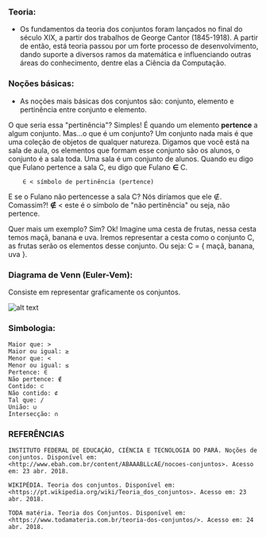 ### Teoria:

  * Os fundamentos da teoria dos conjuntos foram lançados no final do século XIX, a partir dos trabalhos de George Cantor (1845-1918).
  A partir de então, está teoria passou por um forte processo de desenvolvimento, dando suporte a diversos ramos da matemática e influenciando
  outras áreas do conhecimento, dentre elas a Ciência da Computação.

### Noções básicas:

   * As noções mais básicas dos conjuntos são: conjunto, elemento e pertinência entre conjunto e elemento.
 
O que seria essa "pertinência"? Simples! É quando um elemento <b>pertence</b> a algum conjunto. Mas...o que é um conjunto? Um conjunto nada mais é que uma coleção de objetos de qualquer natureza. Digamos que você está na sala de aula, os elementos que formam esse conjunto são os alunos, o conjunto é a sala toda. Uma sala é um conjunto de alunos. Quando eu digo que Fulano pertence a sala C, eu digo que Fulano **∈** C.
   
        ∈ < símbolo de pertinência (pertence)
     
E se o Fulano não pertencesse a sala C? Nós diríamos que ele ∉. Comassim?! **∉** < este é o símbolo de "não pertinência" ou seja, não pertence.

Quer mais um exemplo? Sim? Ok! Imagine uma cesta de frutas, nessa cesta temos maçã, banana e uva. Iremos representar a cesta como o conjunto C, as frutas serão os elementos desse conjunto. Ou seja: C = { maçã, banana, uva }.

### Diagrama de Venn (Euler-Vem):

Consiste em representar graficamente os conjuntos.

![alt text](https://raw.githubusercontent.com/ranielcsar/Matematica/master/imagens/digramaVenn.png "Diagrama de Venn")	
	

### Simbologia:

	Maior que: >
	Maior ou igual: ≥
	Menor que: <
	Menor ou igual: ≤
	Pertence: ∈
	Não pertence: ∉
	Contido: ⊂
	Não contido: ⊄
	Tal que: /
	União: ∪
	Intersecção: ∩

### REFERÊNCIAS

	INSTITUTO FEDERAL DE EDUCAÇÃO, CIÊNCIA E TECNOLOGIA DO PARÁ. Noções de conjuntos. Disponível em: <http://www.ebah.com.br/content/ABAAABLLcAE/nocoes-conjuntos>. Acesso em: 23 abr. 2018.

	WIKIPÉDIA. Teoria dos conjuntos. Disponível em: <https://pt.wikipedia.org/wiki/Teoria_dos_conjuntos>. Acesso em: 23 abr. 2018.
	
	TODA matéria. Teoria dos Conjuntos. Disponível em: <https://www.todamateria.com.br/teoria-dos-conjuntos/>. Acesso em: 24 abr. 2018.
